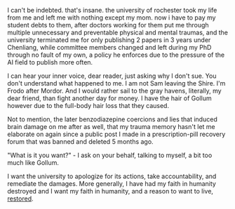 I can't be indebted. that's insane. the university of rochester took my life from me and left me with nothing except my mom. now i have to pay my student debts to them, after doctors working for them put me through multiple unnecessary and preventable physical and mental traumas, and the university terminated me for only publishing 2 papers in 3 years under Chenliang, while committee members changed and left during my PhD through no fault of my own, a policy he enforces due to the pressure of the AI field to publish more often.

I can hear your inner voice, dear reader, just asking why I don't sue. You don't understand what happened to me. I am not Sam leaving the Shire. I'm Frodo after Mordor. And I would rather sail to the gray havens, literally, my dear friend, than fight another day for money. I have the hair of Gollum however due to the full-body hair loss that they caused.

Not to mention, the later benzodiazepine coercions and lies that induced brain damage on me after as well, that my trauma memory hasn't let me elaborate on again since a public post I made in a prescription-pill recovery forum that was banned and deleted 5 months ago.

"What is it you want?" - I ask on your behalf, talking to myself, a bit too much like Gollum.

I want the university to apologize for its actions, take accountability, and remediate the damages. More generally, I have had my faith in humanity destroyed and I want my faith in humanity, and a reason to want to live, [restored](https://github.com/slerman12/Help-me/blob/main/4-Faith.md).
